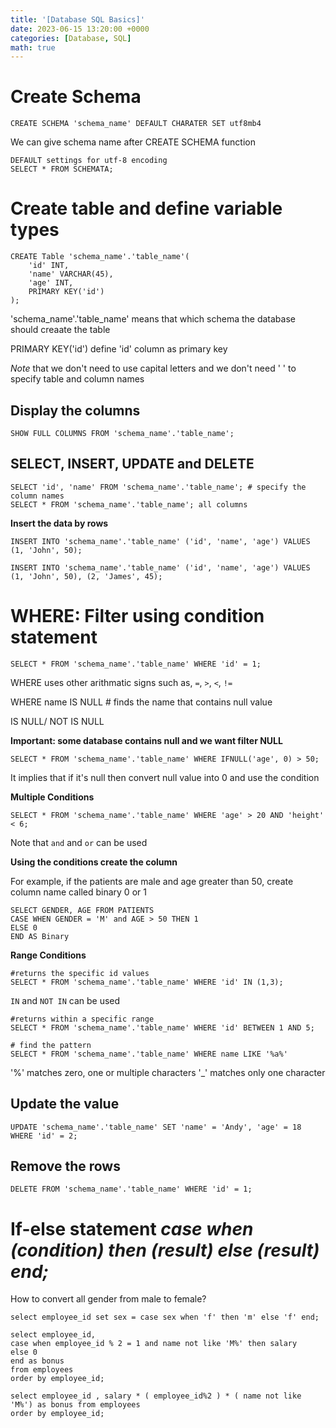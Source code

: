 ```yaml
---
title: '[Database SQL Basics]'
date: 2023-06-15 13:20:00 +0000
categories: [Database, SQL]
math: true
---
```


# Create Schema
```
CREATE SCHEMA 'schema_name' DEFAULT CHARATER SET utf8mb4
```
We can give schema name after CREATE SCHEMA function 
```
DEFAULT settings for utf-8 encoding
SELECT * FROM SCHEMATA;
```

# Create table and define variable types
```
CREATE Table 'schema_name'.'table_name'(
	'id' INT,
	'name' VARCHAR(45),
	'age' INT,
	PRIMARY KEY('id')
);
```
'schema_name'.'table_name' means that which schema the database should creaate the table

PRIMARY KEY('id') define 'id' column as primary key

*Note* that we don't need to use capital letters and we don't need ' ' to specify table and column names

## Display the columns 
```
SHOW FULL COLUMNS FROM 'schema_name'.'table_name';
```

## SELECT, INSERT, UPDATE and DELETE
```
SELECT 'id', 'name' FROM 'schema_name'.'table_name'; # specify the column names
SELECT * FROM 'schema_name'.'table_name'; all columns
```

**Insert the data by rows**
```
INSERT INTO 'schema_name'.'table_name' ('id', 'name', 'age') VALUES (1, 'John', 50);

INSERT INTO 'schema_name'.'table_name' ('id', 'name', 'age') VALUES (1, 'John', 50), (2, 'James', 45);
```

# WHERE: Filter using condition statement 
```
SELECT * FROM 'schema_name'.'table_name' WHERE 'id' = 1;
```

WHERE uses other arithmatic signs such as, `=`, `>`, `<`, `!=`

WHERE name IS NULL # finds the name that contains null value 

IS NULL/ NOT IS NULL

**Important: some database contains null and we want filter NULL**

```
SELECT * FROM 'schema_name'.'table_name' WHERE IFNULL('age', 0) > 50;
```

It implies that if it's null then convert null value into 0 and use the condition

**Multiple Conditions**
```
SELECT * FROM 'schema_name'.'table_name' WHERE 'age' > 20 AND 'height' < 6;
```
Note that `and` and `or` can be used 

**Using the conditions create the column**

For example, if the patients are male and age greater than 50, create column name called binary 0 or 1
```
SELECT GENDER, AGE FROM PATIENTS 
CASE WHEN GENDER = 'M' and AGE > 50 THEN 1 
ELSE 0 
END AS Binary
```

**Range Conditions**

```
#returns the specific id values
SELECT * FROM 'schema_name'.'table_name' WHERE 'id' IN (1,3); 
```
``IN`` and ``NOT IN`` can be used

```
#returns within a specific range
SELECT * FROM 'schema_name'.'table_name' WHERE 'id' BETWEEN 1 AND 5;
```

```
# find the pattern
SELECT * FROM 'schema_name'.'table_name' WHERE name LIKE '%a%'
```
'%' matches zero, one or multiple characters
'_' matches only one character

## Update the value
```
UPDATE 'schema_name'.'table_name' SET 'name' = 'Andy', 'age' = 18 WHERE 'id' = 2;
```

## Remove the rows 
```
DELETE FROM 'schema_name'.'table_name' WHERE 'id' = 1;
```

# If-else statement *case when (condition) then (result) else (result) end;*
How to convert all gender from male to female?
```
select employee_id set sex = case sex when 'f' then 'm' else 'f' end;
```

```
select employee_id,
case when employee_id % 2 = 1 and name not like 'M%' then salary
else 0
end as bonus
from employees 
order by employee_id;
```
```
select employee_id , salary * ( employee_id%2 ) * ( name not like 'M%') as bonus from employees
order by employee_id;
```








